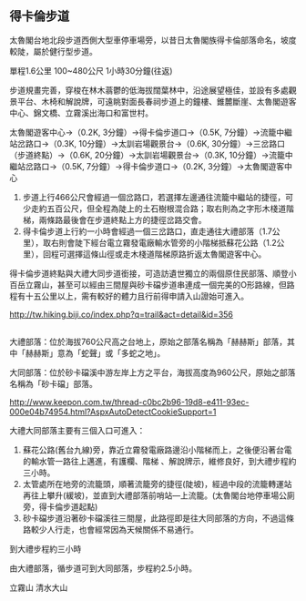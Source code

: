 ## 得卡倫步道
太魯閣台地北段步道西側大型車停車場旁，以昔日太魯閣族得卡倫部落命名，坡度較陡，屬於健行型步道。

單程1.6公里 100~480公尺 1小時30分鐘(往返)

步道規畫完善，穿梭在林木蓊鬱的低海拔闊葉林中，沿途展望極佳，並設有多處觀景平台、木椅和解說牌，可遠眺對面長春祠步道上的鐘樓、錐麓斷崖、太魯閣遊客中心、錦文橋、立霧溪出海口和富世村。

太魯閣遊客中心→（0.2K, 3分鐘）→得卡倫步道口→（0.5K, 7分鐘）→流籠中繼站岔路口→（0.3K, 10分鐘）→太訓岩場觀景台→（0.6K, 30分鐘）→三岔路口（步道終點）→（0.6K, 20分鐘）→太訓岩場觀景台→（0.3K, 10分鐘）→流籠中繼站岔路口→（0.5K, 7分鐘）→得卡倫步道口→（0.2K, 3分鐘）→太魯閣遊客中心

1. 步道上行466公尺會經過一個岔路口，若選擇左邊通往流籠中繼站的捷徑，可少走約五百公尺，但全程為陡上的土石樹根混合路；取右則為之字形木棧道階梯，兩條路最後會在步道終點上方的捷徑岔路交會。
2. 得卡倫步道上行約一小時會經過一個三岔路口，直走通往大禮部落（1.7公里），取右則會陡下經台電立霧發電廠輸水管旁的小階梯抵蘇花公路（1.2公里），回程可選擇這條山徑或走木棧道階梯原路折返太魯閣遊客中心。

得卡倫步道終點與大禮大同步道銜接，可造訪遺世獨立的兩個原住民部落、順登小百岳立霧山，甚至可以經由三間屋與砂卡礑步道串連成一個完美的O形路線，但路程有十五公里以上，需有較好的體力且行前得申請入山證始可進入。

http://tw.hiking.biji.co/index.php?q=trail&act=detail&id=356

##
大禮部落：位於海拔760公尺高之台地上，原始之部落名稱為「赫赫斯」部落，其中「赫赫斯」意為「蛇聲」或「多蛇之地」。

大同部落：位於砂卡礑溪中游左岸上方之平台，海拔高度為960公尺，原始之部落名稱為「砂卡礑」部落。

http://www.keepon.com.tw/thread-c0bc2b96-19d8-e411-93ec-000e04b74954.html?AspxAutoDetectCookieSupport=1

大禮大同部落主要有三個入口可進入：

1. 蘇花公路(舊台九線)旁，靠近立霧發電廠路邊沿小階梯而上，之後便沿著台電的輸水管一路往上邁進，有護欄、階梯 、解說牌示，維修良好，到大禮步程約三小時。
2. 太管處所在地旁的流籠頭，順著流籠旁的捷徑(陡坡)，經過中段的流籠轉運站再往上攀升(緩坡)，並直到大禮部落前哨站—上流籠。(太魯閣台地停車場公廁旁，得卡倫步道起點)
3. 砂卡礑步道沿著砂卡礑溪往三間屋，此路徑即是往大同部落的方向，不過這條路較少人行走，也會經常因為天候關係不易通行。

到大禮步程約三小時

由大禮部落，循步道可到大同部落，步程約2.5小時。

立霧山
清水大山
